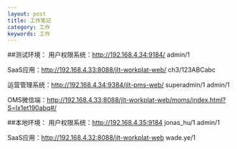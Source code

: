 ```yaml
---
layout: post
title: 工作笔记
category: 工作
keywords: 工作
---
```


##测试环境：
用户权限系统：http://192.168.4.34:9184/		admin/1

SaaS应用：http://192.168.4.33:8088/jlt-workplat-web/           ch3/123ABCabc

运营管理系统：http://192.168.4.34:9384/jlt-pms-web/  superadmin/1     admin/1

OMS微信端：http://192.168.4.33:8088/jlt-workplat-web/moms/index.html?S=lx1et190abq#/


##本地环境：
用户权限系统：http://192.168.4.35:9184     jonas_hu/1    admin/1

SaaS应用：http://192.168.4.32:8088/jlt-workplat-web    wade.ye/1

